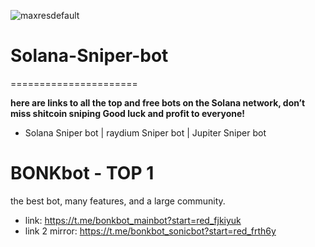 
![maxresdefault](https://github.com/tangm777/Solana-Sniper-bot/assets/165523349/45f05515-4d8c-4fa8-8b3b-ced2b19aeb53)

# Solana-Sniper-bot
======================

**here are links to all the top and free bots on the Solana network, don’t miss shitcoin sniping
Good luck and profit to everyone!**

- Solana Sniper bot | raydium Sniper bot | Jupiter Sniper bot 


# BONKbot - TOP 1
the best bot, many features, and a large community.
- link: https://t.me/bonkbot_mainbot?start=red_fjkiyuk
- link 2 mirror: https://t.me/bonkbot_sonicbot?start=red_frth6y
